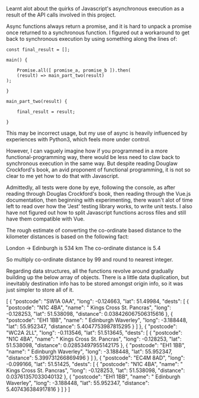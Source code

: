 

Learnt alot about the quirks of Javascript's asynchronous execution as
a result of the API calls involved in this project.

Async functions always return a promise, and it is hard to unpack a
promise once returned to a synchronous function. I figured out a
workaround to get back to synchronous execution
by using something along the lines of:

    const final_result = [];

    main() {

        Promise.all([ promise_a, promise_b ]).then(
	    (result) => main_part_two(result)
	);

    }

    main_part_two(result) {

        final_result = result;

    }

This may be incorrect usage, but my use of async is heavily influenced
by experiences with Python3, which feels more under control.

However, I can vaguely imagine how if you programmed in a more
functional-programming way, there would be less need to claw back to
synchronous execution in the same way. But despite reading Douglaw
Crockford's book, an avid proponent of functional programming, it is
not so clear to me yet how to do that with Javascript.

Admittedly, all tests were done by eye, following the console, as
after reading through Douglas Crockford's book, then reading through
the Vue.js documentation, then beginning with experimenting, there
wasn't alot of time left to read over how the 'Jest' testing library
works, to write unit tests. I also have not figured out how to split
Javascript functions across files and still have them compatible with
Vue.

The rough estimate of converting the co-ordinate based distance to the
kilometer distances is based on the following fact:

London -> Edinburgh is 534 km
The co-ordinate distance is 5.4

So multiply co-ordinate distance by 99 and round to nearest integer.

Regarding data structures, all the functions revolve around gradually
building up the below array of objects. There is a little data
duplication, but inevitably destination info has to be stored amongst
origin info, so it was just simpler to store all of it.

[
  {
    "postcode": "SW1A 0AA",
    "long": -0.124663,
    "lat": 51.49984,
    "dests": [
      {
        "postcode": "N1C 4BA",
        "name": " Kings Cross St. Pancras",
        "long": -0.128253,
        "lat": 51.538098,
        "distance": 0.038426067506315616
      },
      {
        "postcode": "EH1 1BB",
        "name": " Edinburgh Waverley",
        "long": -3.188448,
        "lat": 55.952347,
        "distance": 5.4047753987815295
      }
    ]
  },
  {
    "postcode": "WC2A 2LL",
    "long": -0.113546,
    "lat": 51.513645,
    "dests": [
      {
        "postcode": "N1C 4BA",
        "name": " Kings Cross St. Pancras",
        "long": -0.128253,
        "lat": 51.538098,
        "distance": 0.02853497955142175
      },
      {
        "postcode": "EH1 1BB",
        "name": " Edinburgh Waverley",
        "long": -3.188448,
        "lat": 55.952347,
        "distance": 5.399731266869496
      }
    ]
  },
  {
    "postcode": "EC4M 8AD",
    "long": -0.099166,
    "lat": 51.51425,
    "dests": [
      {
        "postcode": "N1C 4BA",
        "name": " Kings Cross St. Pancras",
        "long": -0.128253,
        "lat": 51.538098,
        "distance": 0.03761357033040132
      },
      {
        "postcode": "EH1 1BB",
        "name": " Edinburgh Waverley",
        "long": -3.188448,
        "lat": 55.952347,
        "distance": 5.407436384917816
      }
    ]
  }
]

